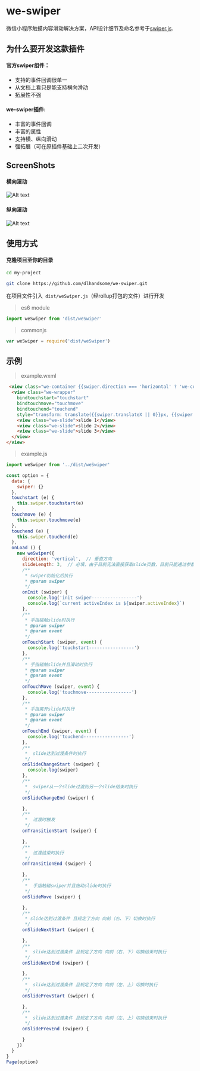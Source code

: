 # we-swiper
微信小程序触摸内容滑动解决方案，API设计细节及命名参考于[swiper.js](http://www.swiper.com.cn/).
## 为什么要开发这款插件
#### 官方swiper组件：
* 支持的事件回调很单一
* 从文档上看只是能支持横向滑动
* 拓展性不强

#### we-swiper插件:
* 丰富的事件回调
* 丰富的属性
* 支持横、纵向滑动
* 强拓展（可在原插件基础上二次开发）

## ScreenShots
#### 横向滚动
![Alt text](https://github.com/dlhandsome/we-swiper/blob/master/screenshots/Gif_20170401_013729.gif?raw=true)
#### 纵向滚动
![Alt text](https://github.com/dlhandsome/we-swiper/blob/master/screenshots/Gif_20170401_013701.gif?raw=true)

## 使用方式
#### 克隆项目至你的目录
```bash
cd my-project

git clone https://github.com/dlhandsome/we-swiper.git
```

在项目文件引入``` dist/weSwiper.js```（经rollup打包的文件）进行开发

> es6 module
``` javascript
import weSwiper from 'dist/weSwiper'
```
> commonjs
```javascript
var weSwiper = require('dist/weSwiper')
```

## 示例
> example.wxml
``` html
 <view class="we-container {{swiper.direction === 'horizontal' ? 'we-container-horizontal' : 'we-container-vertical'}}">
  <view class="we-wrapper"
    bindtouchstart="touchstart"
    bindtouchmove="touchmove"
    bindtouchend="touchend"
    style="transform: translate({{swiper.translateX || 0}}px, {{swiper.translateY || 0}}px); transition-duration: {{swiper.duration || 0}}ms">
    <view class="we-slide">slide 1</view>
    <view class="we-slide">slide 2</view>
    <view class="we-slide">slide 3</view>
  </view>
</view>
```
> example.js
``` javascript
import weSwiper from '../dist/weSwiper'

const option = {
  data: {
    swiper: {}
  },
  touchstart (e) {
    this.swiper.touchstart(e)
  },
  touchmove (e) {
    this.swiper.touchmove(e)
  },
  touchend (e) {
    this.swiper.touchend(e)
  },
  onLoad () {
    new weSwiper({
      direction: 'vertical',  // 垂直方向
      slideLength: 3,  // 必填，由于目前无法直接获取slide页数，目前只能通过参数写入
      /**
       * swiper初始化后执行
       * @param swiper
       */
      onInit (swiper) {
        console.log('init swiper-----------------')
        console.log(`current activeIndex is ${swiper.activeIndex}`)
      },
      /**
       * 手指碰触slide时执行
       * @param swiper
       * @param event
       */
      onTouchStart (swiper, event) {
        console.log('touchstart-----------------')
      },
      /**
       * 手指碰触slide并且滑动时执行
       * @param swiper
       * @param event
       */
      onTouchMove (swiper, event) {
        console.log('touchmove-----------------')
      },
      /**
       * 手指离开slide时执行
       * @param swiper
       * @param event
       */
      onTouchEnd (swiper, event) {
        console.log('touchend-----------------')
      },
      /**
       *  slide达到过渡条件时执行
       */
      onSlideChangeStart (swiper) {
        console.log(swiper)
      },
      /**
       *  swiper从一个slide过渡到另一个slide结束时执行
       */
      onSlideChangeEnd (swiper) {

      },
      /**
       *  过渡时触发
       */
      onTransitionStart (swiper) {

      },
      /**
       *  过渡结束时执行
       */
      onTransitionEnd (swiper) {

      },
      /**
       *  手指触碰swiper并且拖动slide时执行
       */
      onSlideMove (swiper) {

      },
      /**
       * slide达到过渡条件 且规定了方向 向前（右、下）切换时执行
       */
      onSlideNextStart (swiper) {

      },
      /**
       *  slide达到过渡条件 且规定了方向 向前（右、下）切换结束时执行
       */
      onSlideNextEnd (swiper) {

      },
      /**
       *  slide达到过渡条件 且规定了方向 向前（左、上）切换时执行
       */
      onSlidePrevStart (swiper) {

      },
      /**
       *  slide达到过渡条件 且规定了方向 向前（左、上）切换结束时执行
       */
      onSlidePrevEnd (swiper) {

      }
    })
  }
}
Page(option)

```
